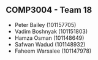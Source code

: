 ## COMP3004 - Team 18  
- Peter Bailey (101157705)
- Vadim Boshnyak (101151803)
- Hamza Osman  (101148649)
- Safwan Wadud (101148932)
- Faheem Warsalee (101147978)
